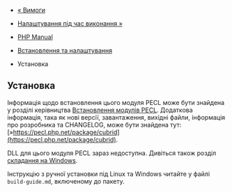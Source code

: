 - [« Вимоги](cubrid.requirements.md)
- [Налаштування під час виконання »](cubrid.configuration.md)

- [PHP Manual](index.md)
- [Встановлення та налаштування](cubrid.setup.md)
- Установка

## Установка

Інформація щодо встановлення цього модуля PECL може бути знайдена у розділі
керівництва [Встановлення модулів PECL](install.pecl.md). Додаткова
інформація, така як нові версії, завантаження, вихідні файли,
інформація про розробника та CHANGELOG, може бути знайдена тут:
[»https://pecl.php.net/package/cubrid](https://pecl.php.net/package/cubrid).

DLL для цього модуля PECL зараз недоступна. Дивіться також
розділ [складання на Windows](install.windows.building.md).

Інструкцію з ручної установки під Linux та Windows читайте у файлі
`build-guide.md`, включеному до пакету.
